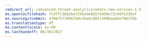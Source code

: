 ```yaml
---
redirect_url: /advanced-threat-analytics/whats-new-version-1.5
ms.openlocfilehash: fcdffc5b62bef245ede8d57e858e73c9d7e330af
ms.sourcegitcommit: 470675730967e0c36ebc90fc399baa64e7901f6b
ms.translationtype: HT
ms.contentlocale: ko-KR
ms.lasthandoff: 06/30/2017
---
```

